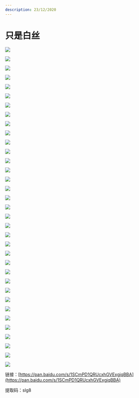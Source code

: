 ```yaml
---
description: 23/12/2020
---
```


# 只是白丝

 

![](../.gitbook/assets/illust_83830833_20201222_174620.jpg)

 

![](../.gitbook/assets/3fefec2bf4f38934c5b20180f20167f6.png)

 

![](../.gitbook/assets/illust_82545728_20201222_174556.jpg)

 

![](../.gitbook/assets/59377ea9bb01cf9449c09b7fd6864e47.jpg)

![](../.gitbook/assets/8ed53dfd1754e707c80ead876cc7fbd9.png)

![](../.gitbook/assets/58740b7cd663e359ee9bb98a36ecb9f4.jpg)

![](../.gitbook/assets/66b5d451bda6c10d015f03272734acca.jpg)

![](../.gitbook/assets/6c3f82621e03d42fdccfb73a537409ef.jpg)

![](../.gitbook/assets/bai-si-279776258.jpg)

![](../.gitbook/assets/ling-bo-75199875.jpg)

![](../.gitbook/assets/illust_77718860_20201222_174501.jpg)

![](../.gitbook/assets/illust_84389976_20201222_174433.jpg)

![](../.gitbook/assets/bai-si-77258541.jpg)

![](../.gitbook/assets/64f05583c63b690c0710b477a68c3c8d.jpg)

![](../.gitbook/assets/4e06a65e0b826819e1837642f3e145c1.jpg)

![](../.gitbook/assets/illust_85660137_20201222_174404.jpg)

![](../.gitbook/assets/253799e0a977ca82f973ab9a5b99866d.jpg)

![](../.gitbook/assets/001ad674139d13a55fbfaa878e44f9c9.jpg)

![](../.gitbook/assets/gou-gou-79844491.jpg)

![](../.gitbook/assets/5b21c9424c4416a8a5df2f3584cab3b1.jpg)

![](../.gitbook/assets/9cbcf0d1bbea4f672b1b31a21d6d55f2.jpg)

![](../.gitbook/assets/4446750b1c3f7ce86d3c62d968a8c8d7.jpg)

![](../.gitbook/assets/8326e971a8ae86e146cd9f57b1cefdb7.jpg)

![](../.gitbook/assets/illust_79730503_20201222_174646.jpg)

![](../.gitbook/assets/a560412d6fa75cc31389bdad76e39196.jpg)

![](../.gitbook/assets/5cdce2c1cex135a.jpg)

![](../.gitbook/assets/39f4afc9dfbbsud.jpg)

![](../.gitbook/assets/eec68b6af6x8qr1.jpg)

![](../.gitbook/assets/9e8ec853e0imkn1.jpg)

![](../.gitbook/assets/3103800022m03lp.jpg)

![](../.gitbook/assets/0715e523f3cdjwf.jpg)

![](../.gitbook/assets/c92f3be0cbeeuzi.jpg)

![](../.gitbook/assets/2d38558495hl88r.jpg)

![](../.gitbook/assets/f2878fdc3aalnfh.jpg)

![](../.gitbook/assets/2b3aec1583diret.jpg)

链接：[https://pan.baidu.com/s/1SCmPD1QRUcxhGVExgjqBBA](https://pan.baidu.com/s/1SCmPD1QRUcxhGVExgjqBBA)

提取码：slg8













